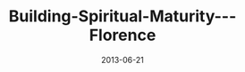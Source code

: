 ---
layout: music 
title: "Building-Spiritual-Maturity---Florence"
series: "How to Build People"
date: 2013-06-21 
description: "Terry Phillips talks about building spiritual maturity."
audio: "http://www.crossroads.net/players/media/hq/htbp_01_florence.mp3"
audio-duration: "41:05"
---